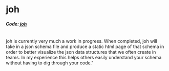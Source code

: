 # joh

##### Code: [joh](https://github.com/ckipp01/joh)

```scala mdoc:percentages:joh
```
joh is currently very much a work in progress. When completed, joh will take in
a json schema file and produce a static html page of that schema in order to
better visualize the json data structures that we often create in teams. In my
experience this helps others easily understand your schema without having to dig
through your code."
